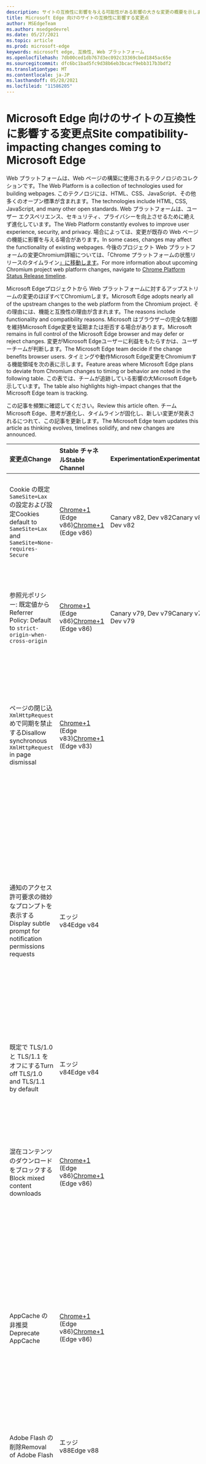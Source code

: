```yaml
---
description: サイトの互換性に影響を与える可能性がある影響の大きな変更の概要を示します。
title: Microsoft Edge 向けのサイトの互換性に影響する変更点
author: MSEdgeTeam
ms.author: msedgedevrel
ms.date: 05/27/2021
ms.topic: article
ms.prod: microsoft-edge
keywords: microsoft edge, 互換性, Web プラットフォーム
ms.openlocfilehash: 7db00ced1db767d3ec092c33369cbed1845ac65e
ms.sourcegitcommit: dfc6bc1bad5fc9d38b6eb3bcacf9ebb317b3bdf2
ms.translationtype: MT
ms.contentlocale: ja-JP
ms.lasthandoff: 05/28/2021
ms.locfileid: "11586205"
---
```

# <a name="site-compatibility-impacting-changes-coming-to-microsoft-edge"></a><span data-ttu-id="df2e8-104">Microsoft Edge 向けのサイトの互換性に影響する変更点</span><span class="sxs-lookup"><span data-stu-id="df2e8-104">Site compatibility-impacting changes coming to Microsoft Edge</span></span>  

<span data-ttu-id="df2e8-105">Web プラットフォームは、Web ページの構築に使用されるテクノロジのコレクションです。</span><span class="sxs-lookup"><span data-stu-id="df2e8-105">The Web Platform is a collection of technologies used for building webpages.</span></span>  <span data-ttu-id="df2e8-106">このテクノロジには、HTML、CSS、JavaScript、その他多くのオープン標準が含まれます。</span><span class="sxs-lookup"><span data-stu-id="df2e8-106">The technologies include HTML, CSS, JavaScript, and many other open standards.</span></span>  <span data-ttu-id="df2e8-107">Web プラットフォームは、ユーザー エクスペリエンス、セキュリティ、プライバシーを向上させるために絶えず進化しています。</span><span class="sxs-lookup"><span data-stu-id="df2e8-107">The Web Platform constantly evolves to improve user experience, security, and privacy.</span></span>  <span data-ttu-id="df2e8-108">場合によっては、変更が既存の Web ページの機能に影響を与える場合があります。</span><span class="sxs-lookup"><span data-stu-id="df2e8-108">In some cases, changes may affect the functionality of existing webpages.</span></span>  <span data-ttu-id="df2e8-109">今後のプロジェクト Web プラットフォームの変更Chromium詳細については、「Chrome プラットフォームの状態リリースのタイムライン[」に移動します][ChromestatusFeaturesSchedule]。</span><span class="sxs-lookup"><span data-stu-id="df2e8-109">For more information about upcoming Chromium project web platform changes, navigate to [Chrome Platform Status Release timeline][ChromestatusFeaturesSchedule].</span></span>  

<span data-ttu-id="df2e8-110">Microsoft Edgeプロジェクトから Web プラットフォームに対するアップストリームの変更のほぼすべてChromiumします。</span><span class="sxs-lookup"><span data-stu-id="df2e8-110">Microsoft Edge adopts nearly all of the upstream changes to the web platform from the Chromium project.</span></span>  <span data-ttu-id="df2e8-111">その理由には、機能と互換性の理由が含まれます。</span><span class="sxs-lookup"><span data-stu-id="df2e8-111">The reasons include functionality and compatibility reasons.</span></span>  <span data-ttu-id="df2e8-112">Microsoft はブラウザーの完全な制御を維持Microsoft Edge変更を延期または拒否する場合があります。</span><span class="sxs-lookup"><span data-stu-id="df2e8-112">Microsoft remains in full control of the Microsoft Edge browser and may defer or reject changes.</span></span>  <span data-ttu-id="df2e8-113">変更がMicrosoft Edgeユーザーに利益をもたらすかは、ユーザーチームが判断します。</span><span class="sxs-lookup"><span data-stu-id="df2e8-113">The Microsoft Edge team decide if the change benefits browser users.</span></span>  <span data-ttu-id="df2e8-114">タイミングや動作Microsoft Edge変更をChromiumする機能領域を次の表に示します。</span><span class="sxs-lookup"><span data-stu-id="df2e8-114">Feature areas where Microsoft Edge plans to deviate from Chromium changes to timing or behavior are noted in the following table.</span></span>  <span data-ttu-id="df2e8-115">この表では、チームが追跡している影響の大Microsoft Edgeも示しています。</span><span class="sxs-lookup"><span data-stu-id="df2e8-115">The table also highlights high-impact changes that the Microsoft Edge team is tracking.</span></span>  

<span data-ttu-id="df2e8-116">この記事を頻繁に確認してください。</span><span class="sxs-lookup"><span data-stu-id="df2e8-116">Review this article often.</span></span>  <span data-ttu-id="df2e8-117">チームMicrosoft Edge、思考が進化し、タイムラインが固化し、新しい変更が発表されるにつれて、この記事を更新します。</span><span class="sxs-lookup"><span data-stu-id="df2e8-117">The Microsoft Edge team updates this article as thinking evolves, timelines solidify, and new changes are announced.</span></span>  

| <span data-ttu-id="df2e8-118">変更点</span><span class="sxs-lookup"><span data-stu-id="df2e8-118">Change</span></span> | <span data-ttu-id="df2e8-119">Stable チャネル</span><span class="sxs-lookup"><span data-stu-id="df2e8-119">Stable Channel</span></span> | <span data-ttu-id="df2e8-120">Experimentation</span><span class="sxs-lookup"><span data-stu-id="df2e8-120">Experimentation</span></span> | <span data-ttu-id="df2e8-121">追加情報</span><span class="sxs-lookup"><span data-stu-id="df2e8-121">Additional information</span></span> |  
|:--- |:--- |:--- |:--- |
| <span data-ttu-id="df2e8-122">Cookie の既定 `SameSite=Lax` の設定および設定</span><span class="sxs-lookup"><span data-stu-id="df2e8-122">Cookies default to `SameSite=Lax` and</span></span> `SameSite=None-requires-Secure` | <span data-ttu-id="df2e8-123">[Chrome+1](#release-comments) \(Edge v86\)</span><span class="sxs-lookup"><span data-stu-id="df2e8-123">[Chrome+1](#release-comments) \(Edge v86\)</span></span>  | <span data-ttu-id="df2e8-124">Canary v82, Dev v82</span><span class="sxs-lookup"><span data-stu-id="df2e8-124">Canary v82, Dev v82</span></span> | <span data-ttu-id="df2e8-125">この変更は、プロジェクトのChromiumプロジェクトでMicrosoft Edge発生します。</span><span class="sxs-lookup"><span data-stu-id="df2e8-125">This change is happening in the Chromium project, on which Microsoft Edge is based.</span></span>  <span data-ttu-id="df2e8-126">この変更の予定タイムラインを含む詳細については、[Chrome プラットフォームの状態] エントリ [に移動します][ChromestatusFeature5088147346030592]。</span><span class="sxs-lookup"><span data-stu-id="df2e8-126">For more information, including the planned timeline by Google for this change, navigate to the [Chrome Platform Status entry][ChromestatusFeature5088147346030592].</span></span>  |  
| <span data-ttu-id="df2e8-127">参照元ポリシー: 既定値から</span><span class="sxs-lookup"><span data-stu-id="df2e8-127">Referrer Policy: Default to</span></span> `strict-origin-when-cross-origin` | <span data-ttu-id="df2e8-128">[Chrome+1](#release-comments) \(Edge v86\)</span><span class="sxs-lookup"><span data-stu-id="df2e8-128">[Chrome+1](#release-comments) \(Edge v86\)</span></span>  | <span data-ttu-id="df2e8-129">Canary v79, Dev v79</span><span class="sxs-lookup"><span data-stu-id="df2e8-129">Canary v79, Dev v79</span></span> | <span data-ttu-id="df2e8-130">この変更は、プロジェクトのChromiumプロジェクトでMicrosoft Edge発生します。</span><span class="sxs-lookup"><span data-stu-id="df2e8-130">This change is happening in the Chromium project, on which Microsoft Edge is based.</span></span>  <span data-ttu-id="df2e8-131">この変更の予定タイムラインを含む詳細については、[Chrome プラットフォームの状態] エントリ [に移動します][ChromestatusFeature6251880185331712]。</span><span class="sxs-lookup"><span data-stu-id="df2e8-131">For more information, including the planned timeline by Google for this change, navigate to the [Chrome Platform Status entry][ChromestatusFeature6251880185331712].</span></span>  |  
| <span data-ttu-id="df2e8-132">ページの閉じ込 `XmlHttpRequest` めで同期を禁止する</span><span class="sxs-lookup"><span data-stu-id="df2e8-132">Disallow synchronous `XmlHttpRequest` in page dismissal</span></span> | <span data-ttu-id="df2e8-133">[Chrome+1](#release-comments) \(Edge v83\)</span><span class="sxs-lookup"><span data-stu-id="df2e8-133">[Chrome+1](#release-comments) \(Edge v83\)</span></span> |  | <span data-ttu-id="df2e8-134">この変更は、プロジェクトのChromiumプロジェクトでMicrosoft Edge発生します。</span><span class="sxs-lookup"><span data-stu-id="df2e8-134">This change is happening in the Chromium project, on which Microsoft Edge is based.</span></span>  <span data-ttu-id="df2e8-135">Chrome に一致Microsoft Edge、Edge v88 までこの変更をオフにするグループ ポリシーが提供されます。</span><span class="sxs-lookup"><span data-stu-id="df2e8-135">Matching Chrome, Microsoft Edge offers a Group Policy to turn off this change until Edge v88.</span></span>  <span data-ttu-id="df2e8-136">この変更の予定タイムラインを含む詳細については、[Chrome プラットフォームの状態] エントリ [に移動します][ChromestatusFeature4664843055398912]。</span><span class="sxs-lookup"><span data-stu-id="df2e8-136">For more information, including the planned timeline by Google for this change, navigate to the [Chrome Platform Status entry][ChromestatusFeature4664843055398912].</span></span>  |  
| <span data-ttu-id="df2e8-137">通知のアクセス許可要求の微妙なプロンプトを表示する</span><span class="sxs-lookup"><span data-stu-id="df2e8-137">Display subtle prompt for notification permissions requests</span></span> | <span data-ttu-id="df2e8-138">エッジ v84</span><span class="sxs-lookup"><span data-stu-id="df2e8-138">Edge v84</span></span> |  | <span data-ttu-id="df2e8-139">通知要求を静かにすると、アドレス バーに、または API を使用して要求されたサイト通知のアクセス許可の微妙な要求アイコンが表示されます。完全または標準のアクセス許可のフライアウト プロンプト UI が `Notifications` `Push` 置き換わります。</span><span class="sxs-lookup"><span data-stu-id="df2e8-139">Quiet notification requests display a subtle request icon in the address bar for site notification permissions requested using the `Notifications` or `Push` API, replacing the full or standard permission flyout prompt UI.</span></span>  <span data-ttu-id="df2e8-140">この機能は現在、すべてのユーザーに対して有効になっています。</span><span class="sxs-lookup"><span data-stu-id="df2e8-140">This feature is currently enabled for all users.</span></span>  <span data-ttu-id="df2e8-141">通知の静かな要求をオプトアウトするには、に移動します `edge://settings/content/notifications` 。</span><span class="sxs-lookup"><span data-stu-id="df2e8-141">To opt out of quiet notification requests, navigate to `edge://settings/content/notifications`.</span></span>  <span data-ttu-id="df2e8-142">今後、一部のシナリオMicrosoft Edge、完全なフライアウト通知プロンプトの再有効化についてチームが確認する場合があります。</span><span class="sxs-lookup"><span data-stu-id="df2e8-142">In the future, the Microsoft Edge team may explore re-enabling the full flyout notification prompt in some scenarios.</span></span>  |  
| <span data-ttu-id="df2e8-143">既定で TLS/1.0 と TLS/1.1 をオフにする</span><span class="sxs-lookup"><span data-stu-id="df2e8-143">Turn off TLS/1.0 and TLS/1.1 by default</span></span> | <span data-ttu-id="df2e8-144">エッジ v84</span><span class="sxs-lookup"><span data-stu-id="df2e8-144">Edge v84</span></span> |  | <span data-ttu-id="df2e8-145">[SSLMinVersion グループ][DeployedgeMicrosoftEdgePoliciesSslversionmin]ポリシーでは、TLS/1.0 および TLS/1.1 の再有効化が許可されます。ポリシーは Edge v90 まで使用可能なままです。</span><span class="sxs-lookup"><span data-stu-id="df2e8-145">The [SSLMinVersion][DeployedgeMicrosoftEdgePoliciesSslversionmin] Group Policy permits re-enabling of TLS/1.0 and TLS/1.1; the policy remains available until Edge v90.</span></span>  |  
| <span data-ttu-id="df2e8-146">混在コンテンツのダウンロードをブロックする</span><span class="sxs-lookup"><span data-stu-id="df2e8-146">Block mixed content downloads</span></span> | <span data-ttu-id="df2e8-147">[Chrome+1](#release-comments) \(Edge v86\)</span><span class="sxs-lookup"><span data-stu-id="df2e8-147">[Chrome+1](#release-comments) \(Edge v86\)</span></span>  |  | <span data-ttu-id="df2e8-148">この変更は、プロジェクトのChromiumプロジェクトでMicrosoft Edge発生します。</span><span class="sxs-lookup"><span data-stu-id="df2e8-148">This change is happening in the Chromium project, on which Microsoft Edge is based.</span></span>  <span data-ttu-id="df2e8-149">この変更の予定タイムラインを含む詳細については、Google のセキュリティ ブログ エントリ [に移動します][GoogleBlogSecurity20200206]。</span><span class="sxs-lookup"><span data-stu-id="df2e8-149">For more information, including the planned timeline by Google for this change, navigate to the [Google security blog entry][GoogleBlogSecurity20200206].</span></span>  <span data-ttu-id="df2e8-150">警告またはブロックするファイルの種類に関する Microsoft ロールアウトスケジュールは、Chrome の後の 1 つのリリースで計画されています。</span><span class="sxs-lookup"><span data-stu-id="df2e8-150">The Microsoft rollout schedule on file types to warn or block is planned for one release after Chrome.</span></span>  |  
| <span data-ttu-id="df2e8-151">AppCache の非推奨</span><span class="sxs-lookup"><span data-stu-id="df2e8-151">Deprecate AppCache</span></span> | <span data-ttu-id="df2e8-152">[Chrome+1](#release-comments) \(Edge v86\)</span><span class="sxs-lookup"><span data-stu-id="df2e8-152">[Chrome+1](#release-comments) \(Edge v86\)</span></span>  |  | <span data-ttu-id="df2e8-153">この変更は、プロジェクトのChromiumプロジェクトでMicrosoft Edge発生します。</span><span class="sxs-lookup"><span data-stu-id="df2e8-153">This change is happening in the Chromium project, on which Microsoft Edge is based.</span></span>  <span data-ttu-id="df2e8-154">詳細については [、WebDev のドキュメントに移動します][WebDevAppCacheRemoval]。</span><span class="sxs-lookup"><span data-stu-id="df2e8-154">For more information, navigate to the [WebDev documentation][WebDevAppCacheRemoval].</span></span>  <span data-ttu-id="df2e8-155">廃止の Microsoft ロールアウト スケジュールは、Chrome の後の 1 つのリリースで計画されています。</span><span class="sxs-lookup"><span data-stu-id="df2e8-155">The Microsoft rollout schedule for deprecation is planned for one release after Chrome.</span></span>  <span data-ttu-id="df2e8-156">[AppCache OriginTrial トークンを要求][ChromeDevelopersOrigintrialsAppCacheOriginTrial]すると、サイトは Edge v90 まで廃止された API を引き続き使用できます。</span><span class="sxs-lookup"><span data-stu-id="df2e8-156">Requesting an [AppCache OriginTrial Token][ChromeDevelopersOrigintrialsAppCacheOriginTrial] allows sites to continue to use the deprecated API until Edge v90.</span></span>  |  
| <span data-ttu-id="df2e8-157">Adobe Flash の削除</span><span class="sxs-lookup"><span data-stu-id="df2e8-157">Removal of Adobe Flash</span></span> | <span data-ttu-id="df2e8-158">エッジ v88</span><span class="sxs-lookup"><span data-stu-id="df2e8-158">Edge v88</span></span>  |  | <span data-ttu-id="df2e8-159">この変更は、プロジェクトのChromiumプロジェクトでMicrosoft Edge発生します。</span><span class="sxs-lookup"><span data-stu-id="df2e8-159">This change is happening in the Chromium project, on which Microsoft Edge is based.</span></span>  <span data-ttu-id="df2e8-160">詳細については[、「Adobe Flash Chromiumロードマップ」に移動します][ChromiumFlashRoadmapSupportRemoved]。</span><span class="sxs-lookup"><span data-stu-id="df2e8-160">For more information, navigate to the [Adobe Flash Chromium Roadmap][ChromiumFlashRoadmapSupportRemoved].</span></span>  | 
| <span data-ttu-id="df2e8-161">FTP をオフにし、削除する</span><span class="sxs-lookup"><span data-stu-id="df2e8-161">Turn off and remove FTP</span></span> | <span data-ttu-id="df2e8-162">エッジ v88</span><span class="sxs-lookup"><span data-stu-id="df2e8-162">Edge v88</span></span>  | <span data-ttu-id="df2e8-163">Edge Beta v87</span><span class="sxs-lookup"><span data-stu-id="df2e8-163">Edge Beta v87</span></span> | <span data-ttu-id="df2e8-164">Edge Beta v87 では、FTP サポートは既定でオフになっています。In Edge Stable v87 それは有効なままです。</span><span class="sxs-lookup"><span data-stu-id="df2e8-164">In Edge Beta v87, FTP support is turned off by default; in Edge Stable v87 it remains enabled.</span></span>  <span data-ttu-id="df2e8-165">Edge v88 では、FTP サポートは完全に削除されます。</span><span class="sxs-lookup"><span data-stu-id="df2e8-165">In Edge v88, FTP support is removed entirely.</span></span>  <span data-ttu-id="df2e8-166">この変更は、プロジェクトのChromiumプロジェクトでMicrosoft Edge発生します。</span><span class="sxs-lookup"><span data-stu-id="df2e8-166">This change is happening in the Chromium project, on which Microsoft Edge is based.</span></span>  <span data-ttu-id="df2e8-167">詳細については、「Chrome プラットフォームの状態エントリ [」に移動します][ChromestatusFeature6246151319715840]。</span><span class="sxs-lookup"><span data-stu-id="df2e8-167">For more information, navigate to the [Chrome Platform Status Entry][ChromestatusFeature6246151319715840].</span></span>  <span data-ttu-id="df2e8-168">FTP サポートが必要なサイトがある企業は、IE モードを使用するサイトを構成することで、FTP を引き続 [き使用できます][DeployedgeEdgeIeMode]。</span><span class="sxs-lookup"><span data-stu-id="df2e8-168">Enterprises that have sites that still require FTP support can continue to use FTP by configuring the site to use [IE mode][DeployedgeEdgeIeMode].</span></span>  | 
| <span data-ttu-id="df2e8-169">混在コンテンツ イメージの自動アップグレード</span><span class="sxs-lookup"><span data-stu-id="df2e8-169">Autoupgrade mixed content images</span></span> | <span data-ttu-id="df2e8-170">エッジ v88</span><span class="sxs-lookup"><span data-stu-id="df2e8-170">Edge v88</span></span>  |  | <span data-ttu-id="df2e8-171">イメージへのセキュリティ保護されていない \(HTTP\) 参照は、HTTPS に自動的にアップグレードされます。イメージが HTTPS 経由で使用できない場合、イメージのダウンロードは失敗します。</span><span class="sxs-lookup"><span data-stu-id="df2e8-171">Non-secure \(HTTP\) references to images are automatically upgraded to HTTPS; if the image is not available over HTTPS, the image download fails.</span></span> <span data-ttu-id="df2e8-172">この [機能を制御][DeployedgeMicrosoftEdgePoliciesInsecurecontentallowedforurls] するには、グループ ポリシーを使用できます。</span><span class="sxs-lookup"><span data-stu-id="df2e8-172">A [Group Policy][DeployedgeMicrosoftEdgePoliciesInsecurecontentallowedforurls] is available to control this feature.</span></span> <span data-ttu-id="df2e8-173">この変更は、プロジェクトのChromiumプロジェクトでMicrosoft Edge発生します。</span><span class="sxs-lookup"><span data-stu-id="df2e8-173">This change is happening in the Chromium project, on which Microsoft Edge is based.</span></span> <span data-ttu-id="df2e8-174">詳細については、「Chrome プラットフォームの状態」 [エントリに移動します][ChromestatusFeature4926989725073408]。</span><span class="sxs-lookup"><span data-stu-id="df2e8-174">For more information, navigate to the [Chrome Platform Status entry][ChromestatusFeature4926989725073408].</span></span>  | 
| <span data-ttu-id="df2e8-175">サードパーティの Cookie がブロックされている場合、HTTP 認証は許可されません</span><span class="sxs-lookup"><span data-stu-id="df2e8-175">HTTP authentication disallowed when third-party cookies are blocked</span></span>  | <span data-ttu-id="df2e8-176">Edge v87</span><span class="sxs-lookup"><span data-stu-id="df2e8-176">Edge v87</span></span>  |  | <span data-ttu-id="df2e8-177">Edge v87 から、サードパーティの要求に対して Cookie がブロックされている場合[、BlockThirdPartyCookies][DeployedgeMicrosoftEdgePoliciesBlockthirdpartycookies]ポリシーまたはトグルインを使用すると、HTTP 認証も許可されません。 `edge://settings`</span><span class="sxs-lookup"><span data-stu-id="df2e8-177">Starting with Edge v87, when cookies are blocked for third-party requests, using either the [BlockThirdPartyCookies][DeployedgeMicrosoftEdgePoliciesBlockthirdpartycookies] policy or the toggle in `edge://settings`, HTTP authentication is also disallowed.</span></span> <span data-ttu-id="df2e8-178">この変更は、Enterpriseをホストするエンドポイント[][DeployedgeEdgeIeModePoliciesConfigureUsingUseEnterpriseModeIeWebsiteListPolicy]が HTTP 認証を使用する必要がある場合Internet Explorerモードのサイト 一覧のダウンロードに影響を与える可能性があります。</span><span class="sxs-lookup"><span data-stu-id="df2e8-178">This change may impact Enterprise Mode [Site List downloads for Internet Explorer mode][DeployedgeEdgeIeModePoliciesConfigureUsingUseEnterpriseModeIeWebsiteListPolicy] if the endpoint hosting the list requires the use of HTTP authentication.</span></span>  <span data-ttu-id="df2e8-179">Cookie と HTTP 認証の両方を Enterpriseモード サイト 一覧のダウンロードに使用するには[、CookieAllowedForURLs][DeployedgeMicrosoftEdgePoliciesCookiesallowedforurls]ポリシーに一致する URL パターンを追加します。</span><span class="sxs-lookup"><span data-stu-id="df2e8-179">To allow the use of both cookies and HTTP authentication for Enterprise Mode Site List downloads, add a matching URL pattern to the [CookiesAllowedForURLs][DeployedgeMicrosoftEdgePoliciesCookiesallowedforurls] policy.</span></span>  |
| <span data-ttu-id="df2e8-180">TLS での 3DES の削除</span><span class="sxs-lookup"><span data-stu-id="df2e8-180">Removal of 3DES in TLS</span></span>  | <span data-ttu-id="df2e8-181">Edge v93</span><span class="sxs-lookup"><span data-stu-id="df2e8-181">Edge v93</span></span>  |  | <span data-ttu-id="df2e8-182">Edge v93 から、暗号化スイートTLS_RSA_WITH_3DES_EDE_CBC_SHAサポートが削除されます。</span><span class="sxs-lookup"><span data-stu-id="df2e8-182">Starting with Edge v93, support for the TLS_RSA_WITH_3DES_EDE_CBC_SHA cipher suite will be removed.</span></span> <span data-ttu-id="df2e8-183">この変更は、プロジェクトのChromiumプロジェクトでMicrosoft Edge発生します。</span><span class="sxs-lookup"><span data-stu-id="df2e8-183">This change is happening in the Chromium project, on which Microsoft Edge is based.</span></span> <span data-ttu-id="df2e8-184">詳細については、「Chrome プラットフォームの状態」 [エントリに移動します][ChromestatusFeature6678134168485888]。</span><span class="sxs-lookup"><span data-stu-id="df2e8-184">For more information, navigate to the [Chrome Platform Status entry][ChromestatusFeature6678134168485888].</span></span> <span data-ttu-id="df2e8-185">さらに、Edge v93 では、古いサーバーとの互換性を維持する必要があるシナリオをサポートするために互換性ポリシーを使用できます。</span><span class="sxs-lookup"><span data-stu-id="df2e8-185">Additionally, in Edge v93, a compatibility policy will be available to support scenarios that need to retain compatibility with outdated servers.</span></span> <span data-ttu-id="df2e8-186">この互換性ポリシーは廃止され、Edge v95 での動作が停止します。</span><span class="sxs-lookup"><span data-stu-id="df2e8-186">This compatibility policy will become obsolete and stop working in Edge v95.</span></span> <span data-ttu-id="df2e8-187">その前に、影響を受け取ったサーバーを更新してください。</span><span class="sxs-lookup"><span data-stu-id="df2e8-187">Ensure that you update impacted servers before then.</span></span> |

##### <a name="release-comments"></a><span data-ttu-id="df2e8-188">コメントのリリース</span><span class="sxs-lookup"><span data-stu-id="df2e8-188">Release comments</span></span>  

:::row:::
   :::column span="1":::
      <span data-ttu-id="df2e8-189">Chrome+1</span><span class="sxs-lookup"><span data-stu-id="df2e8-189">Chrome+1</span></span>  
   :::column-end:::
   :::column span="2":::
      <span data-ttu-id="df2e8-190">ユーザーと開発者からのフィードバックに基づいて、示された機能または変更は Chrome の後にリリースされます。</span><span class="sxs-lookup"><span data-stu-id="df2e8-190">Based on user and developer feedback, the indicated feature or change ships one release after Chrome.</span></span>  
   :::column-end:::
:::row-end:::
:::row:::
   :::column span="1":::
      <span data-ttu-id="df2e8-191">Chrome または Chrome+1</span><span class="sxs-lookup"><span data-stu-id="df2e8-191">Chrome or Chrome+1</span></span>  
   :::column-end:::
   :::column span="2":::
      <span data-ttu-id="df2e8-192">ユーザーと開発者からのフィードバックに基づいて、示された機能または変更が Chrome の後に同時または 1 つのリリースで出荷されます。</span><span class="sxs-lookup"><span data-stu-id="df2e8-192">Based on user and developer feedback, the indicated feature or change ships at the same time or one release after Chrome.</span></span>  
   :::column-end:::
:::row-end:::

<!-- links -->  

[DeployedgeEdgeIeMode]: /deployedge/edge-ie-mode "IE モードの|Microsoft Docs"  
[DeployedgeEdgeIeModePoliciesConfigureUsingUseEnterpriseModeIeWebsiteListPolicy]: /deployedge/edge-ie-mode-policies#configure-using-the-use-the-enterprise-mode-ie-website-list-policy "[ネットワーク モード IE web サイトのEnterpriseポリシーを使用して構成する - IE モード ポリシーを構成|Microsoft Docs"  
[DeployedgeMicrosoftEdgePoliciesBlockthirdpartycookies]: /deployedge/microsoft-edge-policies#blockthirdpartycookies "BlockThirdPartyCookies - Microsoft Edge - ポリシー |Microsoft Docs"  
[DeployedgeMicrosoftEdgePoliciesCookiesallowedforurls]: /deployedge/microsoft-edge-policies#cookiesallowedforurls "CookieAllowedForUrls - Microsoft Edge - ポリシー |Microsoft Docs"  
[DeployedgeMicrosoftEdgePoliciesInsecurecontentallowedforurls]:  /deployedge/microsoft-edge-policies#insecurecontentallowedforurls "InsecureContentAllowedForUrls - Microsoft Edge - ポリシー |Microsoft Docs"  
[DeployedgeMicrosoftEdgePoliciesSslversionmin]: /deployedge/microsoft-edge-policies#sslversionmin "SSLVersionMin - Microsoft Edge - ポリシー |Microsoft Docs"  

[ChromestatusFeaturesSchedule]: https://www.chromestatus.com/features/schedule "タイムライン のリリース|Chrome プラットフォームの状態"  
[ChromestatusFeature4664843055398912]: https://chromestatus.com/feature/4664843055398912 "ページの却下 JavaScript サーバーで同期 XHR を許可|Chrome プラットフォームの状態"  
[ChromestatusFeature4926989725073408]: https://chromestatus.com/feature/4926989725073408 "Autoupgrade Image Mixed Content |Chrome プラットフォームの状態"  
[ChromestatusFeature5088147346030592]: https://chromestatus.com/feature/5088147346030592 "Cookie の既定値は SameSite=Lax |Chrome プラットフォームの状態"  
[ChromestatusFeature6246151319715840]: https://chromestatus.com/feature/6246151319715840 "FTP サポートの廃止|Chrome プラットフォームの状態"  
[ChromestatusFeature6251880185331712]: https://chromestatus.com/feature/6251880185331712 "参照元ポリシー: 既定で strict-origin-when-cross-origin |Chrome プラットフォームの状態"  
[ChromestatusFeature6678134168485888]: https://chromestatus.com/feature/6678134168485888 "TLS サーバーで 3DES を削除|Chrome プラットフォームの状態"

[ChromiumFlashRoadmapSupportRemoved]: https://www.chromium.org/flash-roadmap#TOC-Flash-Support-Removed-from-Chromium-Target:-Chrome-88---Jan-2021- "Flash のサポート Chromium (ターゲット: Chrome 88+ - 2021 年 1 月) - Flash ロードマップ |Chromiumプロジェクト"  

[ChromeDevelopersOrigintrialsAppCacheOriginTrial]: https://developers.chrome.com/origintrials/#/view_trial/1776670052997660673 "AppCache OriginTrial トークン |Chrome 開発者"  

[GoogleBlogSecurity20200206]: https://security.googleblog.com/2020/02/protecting-users-from-insecure_6.html "Google Chrome の安全でないダウンロードからユーザーを保護する - Google Online セキュリティ ブログ" 

[WebDevAppCacheRemoval]: https://web.dev/appcache-removal "AppCache の削除の準備|web.dev"  

<!--todo:  cleanup links  -->  
